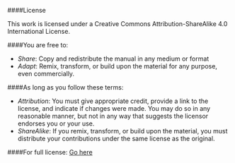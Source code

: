 ####License

This work is licensed under a Creative Commons Attribution-ShareAlike 4.0 International License.

####You are free to:

- *Share*: Copy and redistribute the manual in any medium or format
- *Adapt*: Remix, transform, or build upon the material for any purpose, even commercially.

####As long as you follow these terms:

- *Attribution*: You must give appropriate credit, provide a link to the license, and indicate if changes were made. You may do so in any reasonable manner, but not in any way that suggests the licensor endorses you or your use.
- *ShareAlike*: If you remix, transform, or build upon the material, you must distribute your contributions under the same license as the original. 

####For full license: [Go here](http://creativecommons.org/licenses/by-sa/4.0/)